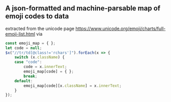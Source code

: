 ## A json-formatted and machine-parsable map of emoji codes to data

extracted from the unicode page https://www.unicode.org/emoji/charts/full-emoji-list.html
via
```js
const emoji_map = { };
let code = null;
$x("//tr/td[@class!='rchars']").forEach(x => {
	switch (x.className) {
	case "code":
		code = x.innerText;
		emoji_map[code] = { };
		break;
	default:
		emoji_map[code][x.className] = x.innerText;
	}
});
```
